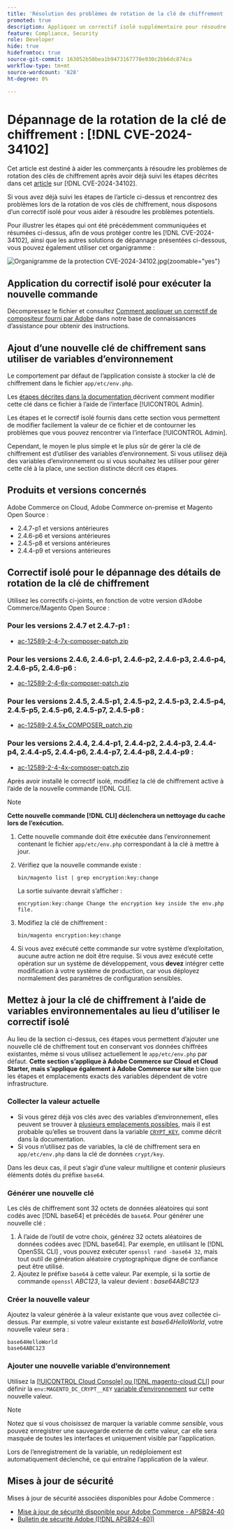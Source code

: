 ```yaml
---
title: 'Résolution des problèmes de rotation de la clé de chiffrement : [!DNL CVE-2024-34102]'
promoted: true
description: Appliquez un correctif isolé supplémentaire pour résoudre d’autres problèmes de dépannage lors de la mise à jour des clés de chiffrement à partir de [!DNL CVE-2024-34102] pour Adobe Commerce 2.4.4-p8, 2.4.5-p7, 2.4.6-p5, 2.4.7 et les versions antérieures.
feature: Compliance, Security
role: Developer
hide: true
hidefromtoc: true
source-git-commit: 163052b50bea1b9473167770e930c2bb6dc874ca
workflow-type: tm+mt
source-wordcount: '828'
ht-degree: 0%

---
```


# Dépannage de la rotation de la clé de chiffrement : [!DNL CVE-2024-34102]

Cet article est destiné à aider les commerçants à résoudre les problèmes de rotation des clés de chiffrement après avoir déjà suivi les étapes décrites dans cet [article](https://experienceleague.adobe.com/fr/docs/experience-cloud-kcs/kbarticles/ka-27136) sur [!DNL CVE-2024-34102].

Si vous avez déjà suivi les étapes de l’article ci-dessus et rencontrez des problèmes lors de la rotation de vos clés de chiffrement, nous disposons d’un correctif isolé pour vous aider à résoudre les problèmes potentiels.

Pour illustrer les étapes qui ont été précédemment communiquées et résumées ci-dessus, afin de vous protéger contre les [!DNL CVE-2024-34102], ainsi que les autres solutions de dépannage présentées ci-dessous, vous pouvez également utiliser cet organigramme :


![Organigramme de la protection CVE-2024-34102.jpg](assets/cve-2024-34102-protection-flow-chart.jpg){zoomable="yes"}


## Application du correctif isolé pour exécuter la nouvelle commande

Décompressez le fichier et consultez [Comment appliquer un correctif de compositeur fourni par Adobe](https://experienceleague.adobe.com/docs/commerce-knowledge-base/kb/how-to/how-to-apply-a-composer-patch-provided-by-magento.html?lang=fr) dans notre base de connaissances d’assistance pour obtenir des instructions.

## Ajout d’une nouvelle clé de chiffrement sans utiliser de variables d’environnement

Le comportement par défaut de l’application consiste à stocker la clé de chiffrement dans le fichier `app/etc/env.php`.

Les [ étapes décrites dans la documentation ](https://experienceleague.adobe.com/fr/docs/commerce-admin/systems/security/encryption-key) décrivent comment modifier cette clé dans ce fichier à l’aide de l’interface [!UICONTROL Admin].

Les étapes et le correctif isolé fournis dans cette section vous permettent de modifier facilement la valeur de ce fichier et de contourner les problèmes que vous pouvez rencontrer via l’interface [!UICONTROL Admin].

Cependant, le moyen le plus simple et le plus sûr de gérer la clé de chiffrement est d’utiliser des variables d’environnement. Si vous utilisez déjà des variables d’environnement ou si vous souhaitez les utiliser pour gérer cette clé à la place, une section distincte décrit ces étapes.

## Produits et versions concernés

Adobe Commerce on Cloud, Adobe Commerce on-premise et Magento Open Source :

* 2.4.7-p1 et versions antérieures
* 2.4.6-p6 et versions antérieures
* 2.4.5-p8 et versions antérieures
* 2.4.4-p9 et versions antérieures

## Correctif isolé pour le dépannage des détails de rotation de la clé de chiffrement

Utilisez les correctifs ci-joints, en fonction de votre version d’Adobe Commerce/Magento Open Source :

### Pour les versions 2.4.7 et 2.4.7-p1 :

* [ac-12589-2-4-7x-composer-patch.zip](assets/ac-12589-2-4-7x-composer-patch.zip)

### Pour les versions 2.4.6, 2.4.6-p1, 2.4.6-p2, 2.4.6-p3, 2.4.6-p4, 2.4.6-p5, 2.4.6-p6 :

* [ac-12589-2-4-6x-composer-patch.zip](assets/ac-12589-2-4-6x-composer-patch.zip)

### Pour les versions 2.4.5, 2.4.5-p1, 2.4.5-p2, 2.4.5-p3, 2.4.5-p4, 2.4.5-p5, 2.4.5-p6, 2.4.5-p7, 2.4.5-p8 :

* [ac-12589-2.4.5x_COMPOSER_patch.zip](assets/ac-12589-2-4-5x-composer-patch.zip)

### Pour les versions 2.4.4, 2.4.4-p1, 2.4.4-p2, 2.4.4-p3, 2.4.4-p4, 2.4.4-p5, 2.4.4-p6, 2.4.4-p7, 2.4.4-p8, 2.4.4-p9 :

* [ac-12589-2-4-4x-composer-patch.zip](assets/ac-12589-2-4-4x-composer-patch.zip)


Après avoir installé le correctif isolé, modifiez la clé de chiffrement active à l’aide de la nouvelle commande [!DNL CLI].

>[!NOTE]
>
>**Cette nouvelle commande [!DNL CLI] déclenchera un nettoyage du cache lors de l’exécution.**

1. Cette nouvelle commande doit être exécutée dans l’environnement contenant le fichier `app/etc/env.php` correspondant à la clé à mettre à jour.
1. Vérifiez que la nouvelle commande existe :

   ```
   bin/magento list | grep encryption:key:change
   ```

   La sortie suivante devrait s’afficher :

   ```
   encryption:key:change Change the encryption key inside the env.php file.
   ```

1. Modifiez la clé de chiffrement :

   ```
   bin/magento encryption:key:change
   ```

1. Si vous avez exécuté cette commande sur votre système d’exploitation, aucune autre action ne doit être requise.
Si vous avez exécuté cette opération sur un système de développement, vous **devez** intégrer cette modification à votre système de production, car vous déployez normalement des paramètres de configuration sensibles.

## Mettez à jour la clé de chiffrement à l’aide de variables environnementales au lieu d’utiliser le correctif isolé

Au lieu de la section ci-dessus, ces étapes vous permettent d’ajouter une nouvelle clé de chiffrement tout en conservant vos données chiffrées existantes, même si vous utilisez actuellement le `app/etc/env.php` par défaut.
**Cette section s’applique à Adobe Commerce sur Cloud et Cloud Starter, mais s’applique également à Adobe Commerce sur site** bien que les étapes et emplacements exacts des variables dépendent de votre infrastructure.

### Collecter la valeur actuelle

* Si vous gérez déjà vos clés avec des variables d’environnement, elles peuvent se trouver à [plusieurs emplacements possibles](https://experienceleague.adobe.com/fr/docs/commerce-cloud-service/user-guide/configure/env/stage/variables-intro), mais il est probable qu’elles se trouvent dans la variable [`CRYPT_KEY`](https://experienceleague.adobe.com/fr/docs/commerce-cloud-service/user-guide/configure/env/stage/variables-deploy#crypt_key), comme décrit dans la documentation.
* Si vous n’utilisez pas de variables, la clé de chiffrement sera en `app/etc/env.php` dans la clé de données `crypt/key`.

Dans les deux cas, il peut s’agir d’une valeur multiligne et contenir plusieurs éléments dotés du préfixe `base64`.

### Générer une nouvelle clé

Les clés de chiffrement sont 32 octets de données aléatoires qui sont codés avec [!DNL base64] et précédés de `base64`.
Pour générer une nouvelle clé :

1. À l’aide de l’outil de votre choix, générez 32 octets aléatoires de données codées avec [!DNL base64]. Par exemple, en utilisant le [!DNL OpenSSL CLI] , vous pouvez exécuter `openssl rand -base64 32`, mais tout outil de génération aléatoire cryptographique digne de confiance peut être utilisé.
1. Ajoutez le préfixe `base64` à cette valeur. Par exemple, si la sortie de commande `openssl` *ABC123*, la valeur devient : *base64ABC123*

### Créer la nouvelle valeur

Ajoutez la valeur générée à la valeur existante que vous avez collectée ci-dessus. Par exemple, si votre valeur existante est *base64HelloWorld*, votre nouvelle valeur sera :<br>

```
base64HelloWorld
base64ABC123
```

### Ajouter une nouvelle variable d’environnement

Utilisez la [[!UICONTROL Cloud Console] ou  [!DNL magento-cloud CLI]](https://experienceleague.adobe.com/fr/docs/commerce-cloud-service/user-guide/configure/env/variable-levels) pour définir la `env:MAGENTO_DC_CRYPT__KEY` [variable d’environnement](https://experienceleague.adobe.com/fr/docs/commerce-cloud-service/user-guide/configure/env/stage/variables-cloud) sur cette nouvelle valeur.

>[!NOTE]
>
>Notez que si vous choisissez de marquer la variable comme *sensible*, vous pouvez enregistrer une sauvegarde externe de cette valeur, car elle sera masquée de toutes les interfaces et uniquement visible par l’application.

Lors de l’enregistrement de la variable, un redéploiement est automatiquement déclenché, ce qui entraîne l’application de la valeur.

## Mises à jour de sécurité

Mises à jour de sécurité associées disponibles pour Adobe Commerce :

* [Mise à jour de sécurité disponible pour Adobe Commerce - APSB24-40](https://experienceleague.adobe.com/fr/docs/experience-cloud-kcs/kbarticles/ka-27136)
* [Bulletin de sécurité Adobe ([!DNL APSB24-40])](https://helpx.adobe.com/fr/security/products/magento/apsb24-40.html)
